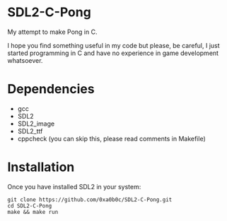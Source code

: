 # SDL2-C-Pong

My attempt to make Pong in C.

I hope you find something useful in my code but please, be careful, I just started programming in C and have no experience in game development whatsoever.

# Dependencies

- gcc
- SDL2
- SDL2_image
- SDL2_ttf
- cppcheck (you can skip this, please read comments in Makefile)

# Installation

Once you have installed SDL2 in your system:

```
git clone https://github.com/0xa0b0c/SDL2-C-Pong.git
cd SDL2-C-Pong
make && make run
```
